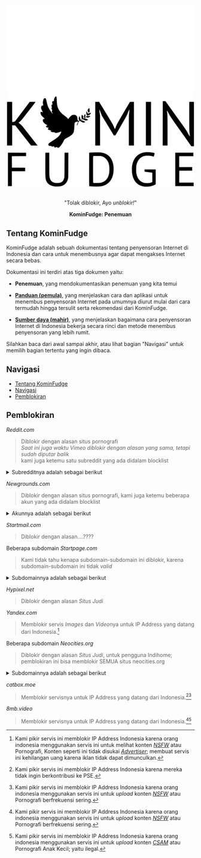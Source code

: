 <div align="center">
 <img src="/assets/icon/logo.svg#gh-dark-mode-only" width="500">
 <img src="/assets/icon/logo-black.svg#gh-light-mode-only" width="500"><br><br>
 <p>"Tolak diblokir, Ayo <i>unblokir!</i>"</p>
 <p><b>KominFudge: Penemuan</b></p>
</div>

## Tentang KominFudge

KominFudge adalah sebuah dokumentasi tentang penyensoran Internet di Indonesia dan cara untuk menembusnya agar dapat mengakses Internet secara bebas.

Dokumentasi ini terdiri atas tiga dokumen yaitu:

- **Penemuan**, yang mendokumentasikan penemuan yang kita temui

- [**Panduan (pemula)**](README.md), yang menjelaskan cara dan aplikasi untuk menembus penyensoran Internet pada umumnya diurut mulai dari cara termudah hingga tersulit serta rekomendasi dari KominFudge.

- [**Sumber daya (mahir)**](Advanced-README.md), yang menjelaskan bagaimana cara penyensoran Internet di Indonesia bekerja secara rinci dan metode menembus penyensoran yang lebih rumit.

Silahkan baca dari awal sampai akhir, atau lihat bagian "Navigasi" untuk memilih bagian tertentu yang ingin dibaca.

## Navigasi
- [Tentang KominFudge](#tentang-kominfudge)
- [Navigasi](#navigasi)
- [Pemblokiran](#pemblokiran)

## Pemblokiran

*Reddit.com*
> Diblokir dengan alasan situs pornografi  
> *Saat ini juga waktu Vimeo diblokir dengan alasan yang sama, tetapi sudah diputar balik*  
> kami juga ketemu satu subreddit yang ada didalam blocklist

<details><summary>Subredditnya adalah sebagai berikut</summary>

```
reddit.comrcumsluts
```
</details>

*Newgrounds.com*
> Diblokir dengan alasan situs pornografi, kami juga ketemu beberapa akun yang ada didalam blocklist  

<details><summary>Akunnya adalah sebagai berikut</summary>

```
eropharaoh.newgrounds.com
octopussyco.newgrounds.com
aehentai.newgrounds.com
latenightsexycomics.newgrounds.com
christie262.newgrounds.com
freakorama1.newgrounds.com
hayleypetharley.newgrounds.com
mz87.newgrounds.com
pinktea.newgrounds.com
cuccoking.newgrounds.com
karuotsuka.newgrounds.com
magisterofficial.newgrounds.com
kabscorner.newgrounds.com
squishier.newgrounds.com
diabolussex.newgrounds.com
glass-ivy.newgrounds.com
missxrawrrr.newgrounds.com
a-d-r.newgrounds.com
jigglytoons.newgrounds.com
redradrebel.newgrounds.com
biggy-deez.newgrounds.com
kuroki-hollow.newgrounds.com
ber00.newgrounds.com
snowbox9.newgrounds.com
superbusty.newgrounds.com
leapeon.newgrounds.com
totodraw.newgrounds.com
```
</details>

*Startmail.com*
> Diblokir dengan alasan....????  

Beberapa subdomain *Startpage.com*
> Kami tidak tahu kenapa subdomain-subdomain ini diblokir, karena subdomain-subdomain ini tidak *valid*

<details><summary>Subdomainnya adalah sebagai berikut</summary>

```
adultmovie.startpage.com
adultstartpage.com
britneyspears.startpage.com
celebrities.startpage.com
celebritieslist.startpage.com
claudiaschiffer.startpage.com
erotic.startpage.com
eroticstories.startpage.com
fetish.startpage.com
gay.startpage.com
hentai.startpage.com
jenniferlopez.startpage.com
kinky.startpage.com
lingerie.startpage.com
love.startpage.com
pamela.startpage.com
penis.startpage.com
pinup.startpage.com
sextoon.startpage.com
underwear.startpage.com
warez.startpage.com
webcams.startpage.com
```
</details>

*Hypixel.net*
> Diblokir dengan alasan *Situs Judi*  

*Yandex.com*
> Memblokir servis *Images* dan *Video*nya untuk IP Address yang datang dari Indonesia.[^1]  

Beberapa subdomain *Neocities.org*
> Diblokir dengan alasan *Situs Judi*, untuk pengguna Indihome; pemblokiran ini bisa memblokir SEMUA situs neocities.org  

<details><summary>Subdomainnya adalah sebagai berikut</summary>

```
apexxx18.neocities.org
serbupoker88.neocities.org
pokerseri.neocities.org
situstogel.neocities.org
terychen.neocities.org
game12.neocities.org
infotogel.neocities.org
akbtoto.neocities.org
joker123.neocities.org
richboy20.neocities.org
linkjoker123.neocities.org
bolatangkas.neocities.org
qqturboslotonline.neocities.org
pixelpoker.neocities.org
bwinqqiu.neocities.org
pokeridn.neocities.org
sleepybeavers.neocities.org
cmd368.neocities.org
bambubet.neocities.org
autowin88.neocities.org
angpaohok.neocities.org
bandarmantap123.neocities.org
depositpokerovo.neocities.org
dewacash.neocities.org
harapanpoker.neocities.org
itudewa.neocities.org
judithjsn.neocities.org
menangbesar.neocities.org
mimobet.neocities.org
nekocasino.neocities.org
nikeqq.neocities.org
paten4d.neocities.org
pokeronline8888.neocities.org
rajabaccarat99.neocities.org
situsjudionline.neocities.org
togel98deposit.neocities.org
daftar-slot-gacor.neocities.org
jangkartoto.neocities.org
dingdongtogel.neocities.org
huoche363.neocities.org
slot777.neocities.org
nenmei666.neocities.org
starbet303.neocities.org
christinalewis.neocities.org
hongkongpools.neocities.org
lapakpusat.neocities.org
link-cuan-gacor.neocities.org
omega89.neocities.org
pragmatic.neocities.org
resmisbobet.neocities.org
slottarung89.neocities.org
gooninator2.neocities.org
fujiwin88.neocities.org
daftar-indogg.neocities.org
918kissclub.neocities.org
neocities.org
wifi4drtp.neocities.org
agen-mpo-play.neocities.org
wifi4d.neocities.org
bola88-slotgacor.neocities.org
dadu138.neocities.org
piontogel.neocities.org
nimoslot.neocities.org
togelup888.neocities.org
mpo-slot-10k.neocities.org
hdtoto.neocities.org
ajuntoto.neocities.org
alas138.neocities.org
santoto.neocities.org
wkwkslot.neocities.org
idnslotwindomino.neocities.org
kuya4d.neocities.org
rtp2022.neocities.org
togel-gacor.neocities.org
itupoker.neocities.org
uppleva69.neocities.org
```
</details>

*catbox.moe*
> Memblokir servisnya untuk IP Address yang datang dari Indonesia.[^2][^3]  

*8mb.video*
> Memblokir servisnya untuk IP Address yang datang dari Indonesia.[^3][^4]  

[^1]: Kami pikir servis ini memblokir IP Address Indonesia karena orang indonesia menggunakan servis ini untuk melihat konten [*NSFW*](https://wikipedia.org/wiki/Not_safe_for_work) atau Pornografi, Konten seperti ini tidak disukai [*Advertiser*](https://wikipedia.org/wiki/Advertising); membuat servis ini kehilangan uang karena iklan tidak dapat dimunculkan.  

[^2]: Kami pikir servis ini memblokir IP Address Indonesia karena mereka tidak ingin berkontribusi ke PSE.

[^3]: Kami pikir servis ini memblokir IP Address Indonesia karena orang indonesia menggunakan servis ini untuk *upload* konten [*NSFW*](https://wikipedia.org/wiki/Not_safe_for_work) atau Pornografi berfrekuensi sering.

[^4]: Kami pikir servis ini memblokir IP Address Indonesia karena orang indonesia menggunakan servis ini untuk *upload* konten [*CSAM*](https://wikipedia.org/wiki/Child_pornography) atau Pornografi Anak Kecil; yaitu ilegal.
